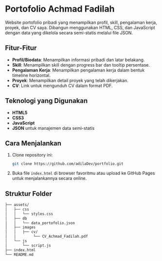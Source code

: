 # Portofolio Achmad Fadilah

Website portofolio pribadi yang menampilkan profil, skill, pengalaman kerja, proyek, dan CV saya. Dibangun menggunakan HTML, CSS, dan JavaScript dengan data yang dikelola secara semi-statis melalui file JSON.

## Fitur-Fitur

- **Profil/Biodata**: Menampilkan informasi pribadi dan latar belakang.
- **Skill**: Menampilkan skill dengan progress bar dan tooltip persentase.
- **Pengalaman Kerja**: Menampilkan pengalaman kerja dalam bentuk timeline horizontal.
- **Proyek**: Menampilkan detail proyek yang telah dikerjakan.
- **CV**: Link untuk mengunduh CV dalam format PDF.

## Teknologi yang Digunakan

- **HTML5**
- **CSS3**
- **JavaScript**
- **JSON** untuk manajemen data semi-statis

## Cara Menjalankan

1. Clone repository ini:
    ```bash
    git clone https://github.com/adilaDev/portfolio.git
    ```
2. Buka file `index.html` di browser favoritmu atau upload ke GitHub Pages untuk menjalankannya secara online.

## Struktur Folder

```bash
├── assets/
│   ├── css
│   │   └── styles.css
│   ├── db
│   │   └── data_portofolio.json
│   ├── images
│   │   ├── cv/
│   │        └── CV_Achmad_Fadilah.pdf
│   └── js
│       └── script.js
├── index.html
└── README.md
```